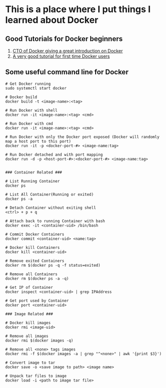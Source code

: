 # This is a place where I put things I learned about Docker

## Good Tutorials for Docker beginners

1. [CTO of Docker giving a great introduction on Docker](https://www.youtube.com/watch?v=Q5POuMHxW-0)
2. [A very good tutorial for first time Docker users](https://training.docker.com/introduction-to-docker)

## Some useful command line for Docker
```
# Get Docker running
sudo systemctl start docker

# Docker build
docker build -t <image-name>:<tag>

# Run Docker with shell
docker run -it <image-name>:<tag> <cmd>

# Run Docker with cmd
docker run -it <image-name>:<tag> <cmd>

# Run Docker with only the Docker port exposed (Docker will randomly map a host port to this port)
docker run -it -p <docker-port-#> <image-name:tag>

# Run Docker detached and with port mapping
docker run -d -p <host-port-#>:<docker-port-#> <image-name:tag>


### Container Related ###

# List Running Container
docker ps

# List All Container(Running or exited)
docker ps -a

# Detach Container without exiting shell
<ctrl> + p + q

# Attach back to running Container with bash
docker exec -it <container-uid> /bin/bash

# Commit Docker Containers
docker commit <container-uid> <name:tag>

# Docker kill Containers
docker kill <container-uid>

# Remove exited Containers
docker rm $(docker ps -q -f status=exited)

# Remove all Containers
docker rm $(docker ps -a -q)

# Get IP of Container
docker inspect <container-uid> | grep IPAddress

# Get port used by Container
docker port <container-uid>

### Image Related ###

# Docker kill images
docker rmi <image-uid>

# Remove all images
docker rmi $(docker images -q)

# Remove all <none> tags images
docker rmi -f $(docker images -a | grep "^<none>" | awk '{print $3}')

# Convert image to tar
docker save -o <save image to path> <image name>

# Unpack tar files to image
docker load -i <path to image tar file>
```

